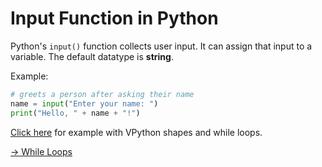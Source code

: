 # Input Function in Python

Python's `input()` function collects user input. It can assign that input to a variable. The default datatype is **string**. 

Example:

```python
# greets a person after asking their name
name = input("Enter your name: ")
print("Hello, " + name + "!")
```

[Click here](https://trinket.io/glowscript/e907134bd2) for example with VPython shapes and while loops. 

[-> While Loops](/while-loops/06_whileLoops.md)